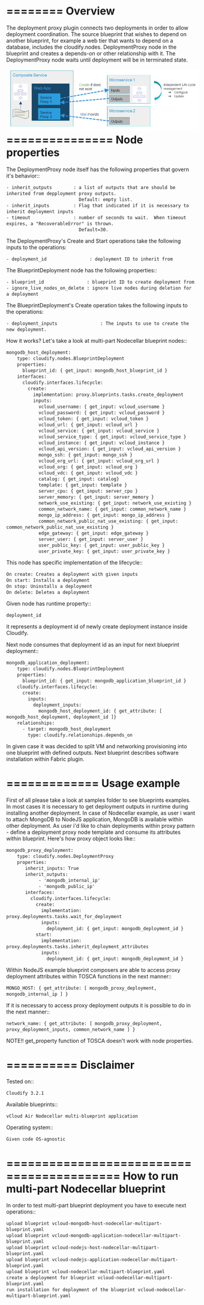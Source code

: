 ========
Overview
========

The deployment proxy plugin connects two deployments in order to allow deployment coordination.
The source blueprint that wishes to depend on another blueprint,
for example a web tier that wants to depend on a database, includes the cloudify.nodes.
DeploymentProxy node in the blueprint and creates a depends-on or other relationship with it.
The DeploymentProxy node waits until deployment will be in terminated state.

<img src="proxy-plug-in.jpg" align="left" hspace="10" vspace="6">


===============
Node properties
===============

The DeploymentProxy node itself has the following properties that govern it's behavior::

    - inherit_outputs        : a list of outputs that are should be inherited from depployment proxy outputs.
                               Default: empty list.
    - inherit_inputs         : Flag that indicated if it is necessary to inherit deployment inputs
    - timeout                : number of seconds to wait.  When timeout expires, a "RecoverableError" is thrown.
                               Default=30.

The DeploymentProxy's Create and Start operations take the following inputs to the operations:

    - deployment_id                : deployment ID to inherit from


The BlueprintDeployment node has the following properties::

    - blueprint_id                : blueprint ID to create deployment from
    - ignore_live_nodes_on_delete : ignore live nodes during deletion for a deployment

The BlueprintDeployment's Create operation takes the following inputs to the operations:

    - deployment_inputs                : The inputs to use to create the new deployment.

How it works? Let's take a look at multi-part Nodecellar blueprint nodes::

    mongodb_host_deployment:
        type: cloudify.nodes.BlueprintDeployment
        properties:
          blueprint_id: { get_input: mongodb_host_blueprint_id }
        interfaces:
          cloudify.interfaces.lifecycle:
            create:
              implementation: proxy.blueprints.tasks.create_deployment
              inputs:
                vcloud_username: { get_input: vcloud_username }
                vcloud_password: { get_input: vcloud_password }
                vcloud_token: { get_input: vcloud_token }
                vcloud_url: { get_input: vcloud_url }
                vcloud_service: { get_input: vcloud_service }
                vcloud_service_type: { get_input: vcloud_service_type }
                vcloud_instance: { get_input: vcloud_instance }
                vcloud_api_version: { get_input: vcloud_api_version }
                mongo_ssh: { get_input: mongo_ssh }
                vcloud_org_url: { get_input: vcloud_org_url }
                vcloud_org: { get_input: vcloud_org }
                vcloud_vdc: { get_input: vcloud_vdc }
                catalog: { get_input: catalog}
                template: { get_input: template }
                server_cpu: { get_input: server_cpu }
                server_memory: { get_input: server_memory }
                network_use_existing: { get_input: network_use_existing }
                common_network_name: { get_input: common_network_name }
                mongo_ip_address: { get_input: mongo_ip_address }
                common_network_public_nat_use_existing: { get_input: common_network_public_nat_use_existing }
                edge_gateway: { get_input: edge_gateway }
                server_user: { get_input: server_user }
                user_public_key: { get_input: user_public_key }
                user_private_key: { get_input: user_private_key }

This node has specific implementation of the lifecycle::

    On create: Creates a deployment with given inputs
    On start: Installs a deployment
    On stop: Uninstalls a deployment
    On delete: Deletes a deployment

Given node has runtime property::

    deployment_id

it represents a deployment id of newly create deployment instance inside Cloudify.

Next node consumes that deployment id as an input for next blueprint deployment::

    mongodb_application_deployment:
        type: cloudify.nodes.BlueprintDeployment
        properties:
          blueprint_id: { get_input: mongodb_application_blueprint_id }
        cloudify.interfaces.lifecycle:
          create:
            inputs:
              deployment_inputs:
                mongodb_host_deployment_id: { get_attribute: [ mongodb_host_deployment, deployment_id ]}
        relationships:
          - target: mongodb_host_deployment
            type: cloudify.relationships.depends_on

In given case it was decided to split VM and networking provisioning into one blueprint with defined outputs.
Next blueprint describes software installation within Fabric plugin.

=============
Usage example
=============

First of all please take a look at samples folder to see blueprints examples.
In most cases it is necessary to get deployment outputs in runtime during installing another deployment.
In case of Nodecellar example, as user i want to attach MongoDB to NodeJS application, MongoDB is available within other deployment.
As user i'd like to chain deployments within proxy pattern - define a deployment proxy node template and consume its attributes within blueprint.
Here's how proxy object looks like::

    mongodb_proxy_deployment:
        type: cloudify.nodes.DeploymentProxy
        properties:
           inherit_inputs: True
           inherit_outputs:
                - 'mongodb_internal_ip'
                - 'mongodb_public_ip'
           interfaces:
             cloudify.interfaces.lifecycle:
               create:
                 implementation: proxy.deployments.tasks.wait_for_deployment
                 inputs:
                   deployment_id: { get_input: mongodb_deployment_id }
               start:
                 implementation: proxy.deployments.tasks.inherit_deployment_attributes
                 inputs:
                   deployment_id: { get_input: mongodb_deployment_id }


Within NodeJS example blueprint composers are able to access proxy deployment attributes
within TOSCA functions in the next manner::

    MONGO_HOST: { get_attribute: [ mongodb_proxy_deployment, mongodb_internal_ip ] }

If it is necessary to access proxy deployment outputs it is possible to do in the next manner::

    network_name: { get_attribute: [ mongodb_proxy_deployment, proxy_deployment_inputs, common_network_name ] }



NOTE!! get_property function of TOSCA doesn't work with node properties.

==========
Disclaimer
==========

Tested on::

    Cloudify 3.2.1


Available blueprints::

    vCloud Air Nodecellar multi-blueprint application

Operating system::

    Given code OS-agnostic

==========================================
How to run multi-part Nodecellar blueprint
==========================================

In order to test multi-part blueprint deployment you have to execute next operations::

    upload blueprint vcloud-mongodb-host-nodecellar-multipart-blueprint.yaml
    upload blueprint vcloud-mongodb-application-nodecellar-multipart-blueprint.yaml
    upload blueprint vcloud-nodejs-host-nodecellar-multipart-blueprint.yaml
    upload blueprint vcloud-nodejs-application-nodecellar-multipart-blueprint.yaml
    upload blueprint vcloud-nodecellar-multipart-blueprint.yaml
    create a deployment for blueprint vcloud-nodecellar-multipart-blueprint.yaml
    run installation for deployment of the blueprint vcloud-nodecellar-multipart-blueprint.yaml

